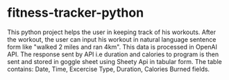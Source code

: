 # fitness-tracker-python

This python project helps the user in keeping track of his workouts.
After the workout, the user can input his workout in natural language sentence form like "walked 2 miles and ran 4km". 
This data is processed in OpenAI API. The response sent by API i.e duration and calories to program is then sent and stored in goggle sheet using Sheety Api in tabular form.
The table contains: Date, Time, Excercise Type, Duration, Calories Burned fields.

